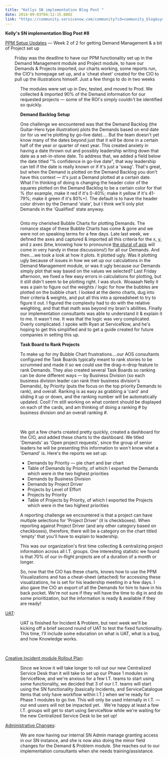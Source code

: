 ```yaml
---
title: "Kellys SN implementation Blog Post "
date: 2014-09-03T04:12:15.000Z
link: "https://community.servicenow.com/community?id=community_blog&sys_id=407d6e29dbd0dbc01dcaf3231f9619db"
---
```

<p><strong>Kelly's SN implementation Blog Post #8</strong></p><p></p><p><span style="text-decoration: underline;">PPM Setup Updates</span> — Week 2 of 2 for getting Demand Management &amp; a bit of Project set up</p><p style="padding-left: 30px;">Friday was the deadline to have our PPM functionality set up in the Demand Management module and Project module, to have our Demands &amp; Projects imported, our charts working, some reports run, the CIO's homepage set up, and a 'cheat sheet' created for the CIO to pull up the illustrations himself. Just a few things to do in two weeks <span __jive_emoticon_name="happy" __jive_macro_name="emoticon" class="jive_macro_emoticon jive_macro jive_emote" src="/6.0.3.0/images/emoticons/happy.png"></span></p><p></p><p style="margin-left: .5in;">The modules were set up in Dev, tested, and moved to Prod. We collected &amp; imported 90% of the Demand information for our requested projects — some of the ROI's simply couldn't be identified so quickly. </p><p></p><p style="margin-left: .5in;"><strong>Demand Backlog Setup</strong></p><p style="margin-left: .5in;">One challenge we encountered was that the Demand Backlog (the Guitar-Hero type illustration) plots the Demands based on end date (or for us we're plotting by go-live date)…. But the team doesn't yet know many of the dates beyond just that it will be done in a certain half of the year or quarter of next year. This created anxiety in having a date thrown out and possibly leadership writing down that date as a set-in-stone date. To address that, we added a field below the date titled "% confidence in go-live date", that way leadership can tell if the date is really known or if it's just a 'swag'. That's great, but when the Demand is plotted on the Demand Backlog you don't have this context — it's just a Demand plotted at a certain date. What I'm thinking of doing is changing the header color of the squares plotted on the Demand Backlog to be a certain color for that % (for example, make it red if it's 0-40%; make it yellow if it's 41-79%; make it green if it's 80%+). The default is to have the header color driven by the Demand 'state', but I think we'll only plot Demands in the 'Qualified' state anyway. </p><p style="padding-left: 60px;"> <img  alt="" class="image-0 jiveImage" src="7f54148adb949fc03eb27a9e0f9619e3.iix" style="max-width: 1200px; max-height: 900px;"/></p><p style="margin-left: .5in;"></p><p style="margin-left: .5in;">Onto my cherished Bubble Charts for plotting Demands. The romance stage of these Bubble Charts has come &amp; gone and we were not on speaking terms for a few days. Late last week, we defined the axes and captured &amp; imported all this criteria for the x, y, and z axes (btw, knowing how to pronounce <a title="ctionary.reference.com/browse/axes" href="http://dictionary.reference.com/browse/axes">the plural of axis</a> will come in very handy in these discussions!) for all our Demands. And then….we took a look at how it plots. It plotted ugly. Was it plotting ugly because of issues in how we set up our calculations in the Demand Management module, or was it ugly because our Demands simply plot that way based on the values we selected? Last Friday afternoon, we fixed a few easy errors in calculations for plotting, but it still didn't seem to be plotting right. I was stuck. Woaaaah Nelly it was a pain to figure out the weights / logic for how the bubbles are plotted on the bubble chart. I looked at the demo charts, dug into their criteria &amp; weights, and put all this into a spreadsheet to try to figure it out. I figured the complexity had to do with the relative weighting, and that that math was beyond my brain's abilities. Finally our implementation consultants was able to understand it &amp; explain it to me. It wasn't me. It was that the logic was very complicated. Overly complicated. I spoke with Ryan at ServiceNow, and he's hoping to get this simplified and to get a guide created for future companies in setting this up. </p><p></p><p style="margin-left: .5in;"><strong>Task Board to Rank Projects</strong></p><p style="margin-left: .5in;">To make up for my Bubble Chart frustrations….our AOS consultants configured the Task Boards typically meant to rank stories to be scrummed and made it so we could use the drag-n-drop feature to rank Demands. They also created several Task Boards so ranking can be done different ways — by Business Division (so each business division leader can rank their business division's Demands), by Priority (puts the focus on the top priority Demands to rank), and overall. Ranking is as easy as grabbing a 'card' and sliding it up or down, and the ranking number will be automatically updated. Cool! I'm still working on what content should be displayed on each of the cards, and am thinking of doing a ranking # by business division <em>and</em> an overall ranking #. </p><p></p><p style="margin-left: 1.0in;">   <img  alt="" class="image-1 jiveImage" src="f5453f71db9c9b048c8ef4621f96192a.iix" style="max-width: 1200px; max-height: 900px;"/></p><p></p><p style="margin-left: .5in;">We got a few charts created pretty quickly, created a dashboard for the CIO, and added these charts to the dashboard. We titled 'Demands' as 'Open project requests', since the group of senior leaders he will be presenting this information to won't know what a 'Demand' is. Here's the reports we set up:</p><ul style="list-style-type: disc;"><ul><ul><li>Demands by Priority — pie chart and bar chart</li><li>Table of Demands by Priority, of which I exported the Demands which were in the two highest priorities</li><li>Demands by Business Division</li><li>Demands by Project Driver</li><li>Projects by Level of Effort</li><li>Projects by Priority</li><li>Table of Projects by Priority, of which I exported the Projects which were in the two highest priorities</li></ul></ul></ul><p></p><p style="margin-left: .5in;">A reporting challenge we encountered is that a project can have multiple selections for 'Project Driver' (it is checkboxes). When reporting against Project Driver (and any other category based on checkboxes), therefore, there will be a category on the chart titled 'empty' that you'll have to explain to leadership.</p><p></p><p style="margin-left: .5in;">This was our organization's first time collecting &amp; centralizing project information across all I.T. groups. One interesting statistic we found is that 70% of our in-flight projects are of a duration of a month or longer. </p><p></p><p style="margin-left: .5in;">So, now that the CIO has these charts, knows how to use the PPM Visualizations and has a cheat-sheet (attached) for accessing these visualizations, he is set for his leadership meeting in a few days. I also gave the CIO an export of all the Demands for him to have in his back pocket. We're not sure if they will have the time to dig in and do some prioritization, but the information is ready &amp; available if they are ready!</p><p></p><p><span style="text-decoration: underline;">UAT</span>: </p><p style="margin-left: .5in;">UAT is finished for Incident &amp; Problem, but next week we'll be kicking off a brief second round of UAT to test the fixed functionality. This time, I'll include some education on what is UAT, what is a bug, and how Knowledge works. </p><p></p><p><span style="text-decoration: underline;"><br/></span></p><p><span style="text-decoration: underline;">Creative Incident module Rollout Plan</span>:</p><p style="margin-left: .5in;">Since we know it will take longer to roll out our new Centralized Service Desk than it will take to set up our Phase 1 modules in ServiceNow, and we're anxious for a few I.T. teams to start using some functionality, we decided that 3 of our I.T. teams will start using the SN functionality (basically Incidents, and ServiceCatalogue items that only have workflow within I.T.) when we're ready for Phase 1 modules to go live. This will only be used internally in I.T. — our end users will not be impacted yet.   We're happy at least a few I.T. groups will get to start using ServiceNow while we're waiting for the new Centralized Service Desk to be set up!</p><p></p><p></p><p><span style="text-decoration: underline;">Administrative Changes</span>:</p><p style="margin-left: .5in;">We are now having our internal SN Admin manage granting access in our SN instance, and she is now also doing the minor field changes for the Demand &amp; Problem module. She reaches out to our implementation consultants when she needs training/assistance.</p>